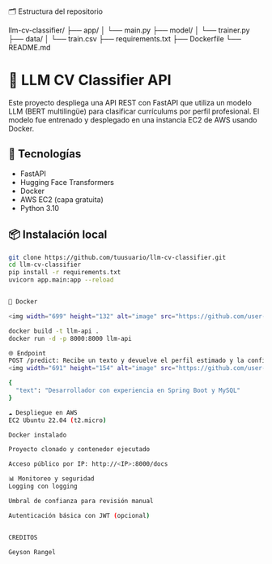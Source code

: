 🗂️ Estructura del repositorio

llm-cv-classifier/
├── app/
│   └── main.py
├── model/
│   └── trainer.py
├── data/
│   └── train.csv
├── requirements.txt
├── Dockerfile
└── README.md

# 🧠 LLM CV Classifier API

Este proyecto despliega una API REST con FastAPI que utiliza un modelo LLM (BERT multilingüe) para clasificar currículums por perfil profesional. El modelo fue entrenado y desplegado en una instancia EC2 de AWS usando Docker.

## 🚀 Tecnologías
- FastAPI
- Hugging Face Transformers
- Docker
- AWS EC2 (capa gratuita)
- Python 3.10

## 📦 Instalación local

```bash
git clone https://github.com/tuusuario/llm-cv-classifier.git
cd llm-cv-classifier
pip install -r requirements.txt
uvicorn app.main:app --reload


🐳 Docker

<img width="699" height="132" alt="image" src="https://github.com/user-attachments/assets/0c84c861-ef7f-4814-b523-6354152fdf83" />

docker build -t llm-api .
docker run -d -p 8000:8000 llm-api

🌐 Endpoint
POST /predict: Recibe un texto y devuelve el perfil estimado y la confianza.
<img width="691" height="154" alt="image" src="https://github.com/user-attachments/assets/aeff9a20-a87a-41f1-853b-d72001420d9d" />

{
  "text": "Desarrollador con experiencia en Spring Boot y MySQL"
}

☁️ Despliegue en AWS
EC2 Ubuntu 22.04 (t2.micro)

Docker instalado

Proyecto clonado y contenedor ejecutado

Acceso público por IP: http://<IP>:8000/docs

📊 Monitoreo y seguridad
Logging con logging

Umbral de confianza para revisión manual

Autenticación básica con JWT (opcional)


CREDITOS

Geyson Rangel

